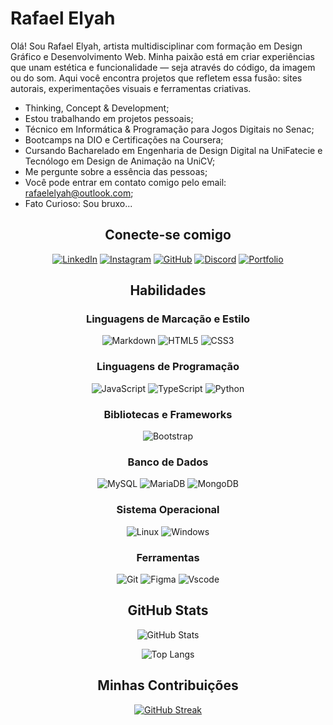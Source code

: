 

# Rafael Elyah

Olá! Sou Rafael Elyah, artista multidisciplinar com formação em Design Gráfico e Desenvolvimento Web.
Minha paixão está em criar experiências que unam estética e funcionalidade — seja através do código, da imagem ou do som. Aqui você encontra projetos que refletem essa fusão: sites autorais, experimentações visuais e ferramentas criativas.

-  Thinking, Concept & Development;
-  Estou trabalhando em projetos pessoais;
-  Técnico em Informática & Programação para Jogos Digitais no Senac;
-  Bootcamps na DIO e Certificações na Coursera;
-  Cursando Bacharelado em Engenharia de Design Digital na UniFatecie e Tecnólogo em Design de Animação na UniCV;
-  Me pergunte sobre a essência das pessoas;
-  Você pode entrar em contato comigo pelo email: rafaelelyah@outlook.com;
-  Fato Curioso: Sou bruxo...


<center>

## Conecte-se comigo
[![LinkedIn](https://img.shields.io/badge/LinkedIn-0077B5?style=for-the-badge&logo=linkedin&logoColor=white)](https://www.linkedin.com/in/rafaelelyah/)
[![Instagram](https://img.shields.io/badge/-Instagram-%23E4405F?style=for-the-badge&logo=instagram&logoColor=white)](https://www.instagram.com/rafaelelyah/)
[![GitHub](https://img.shields.io/badge/GitHub-100000?style=for-the-badge&logo=github&logoColor=white)](https://github.com/rafaelelyah)
[![Discord](https://img.shields.io/badge/Discord-7289DA?style=for-the-badge&logo=discord&logoColor=white)](https://discord.com/channels/@rafaelelyah/)
[![Portfolio](https://img.shields.io/badge/Portfolio-FF5722?style=for-the-badge&logo=todoist&logoColor=white)](https://www.behance.net/rafaelelyah)
## Habilidades

### Linguagens de Marcação e Estilo
![Markdown](https://img.shields.io/badge/Markdown-000?style=for-the-badge&logo=markdown)
![HTML5](https://img.shields.io/badge/HTML5-E34F26?style=for-the-badge&logo=html5&logoColor=white)
![CSS3](https://img.shields.io/badge/CSS3-1572B6?style=for-the-badge&logo=css3&logoColor=white)

### Linguagens de Programação
![JavaScript](https://img.shields.io/badge/JavaScript-F7DF1E?style=for-the-badge&logo=javascript&logoColor=black)
![TypeScript](https://img.shields.io/badge/TypeScript-007ACC?style=for-the-badge&logo=typescript&logoColor=white)
![Python](https://img.shields.io/badge/python-3670A0?style=for-the-badge&logo=python&logoColor=ffdd54)

### Bibliotecas e Frameworks
![Bootstrap](https://img.shields.io/badge/-boostrap-0D1117?style=for-the-badge&logo=bootstrap&labelColor=0D1117)

### Banco de Dados
![MySQL](https://img.shields.io/badge/MySQL-00000F?style=for-the-badge&logo=mysql&logoColor=white)
![MariaDB](https://img.shields.io/badge/MariaDB-003545?style=for-the-badge&logo=mariadb&logoColor=white)
![MongoDB](https://img.shields.io/badge/MongoDB-%234ea94b.svg?style=for-the-badge&logo=mongodb&logoColor=white)

### Sistema Operacional
![Linux](https://img.shields.io/badge/Linux-000?style=for-the-badge&logo=linux&logoColor=FCC624)
![Windows](https://img.shields.io/badge/Windows-000?style=for-the-badge&logo=windows&logoColor=2CA5E0)

### Ferramentas
![Git](https://img.shields.io/badge/GIT-E44C30?style=for-the-badge&logo=git&logoColor=white)
![Figma](https://img.shields.io/badge/Figma-696969?style=for-the-badge&logo=figma&logoColor=figma)
![Vscode](https://img.shields.io/badge/Vscode-007ACC?style=for-the-badge&logo=visual-studio-code&logoColor=white)


## GitHub Stats
![GitHub Stats](https://github-readme-stats.vercel.app/api?username=rafaelelyah&theme=transparent&bg_color=000&border_color=30A3DC&show_icons=true&icon_color=30A3DC&title_color=E94D5F&text_color=FFF)

![Top Langs](https://github-readme-stats-git-masterrstaa-rickstaa.vercel.app/api/top-langs/?username=rafaelelyah&layout=compact&bg_color=000&border_color=30A3DC&title_color=E94D5F&text_color=FFF)

## Minhas Contribuições
[![GitHub Streak](https://streak-stats.demolab.com/?user=rafaelelyah&theme=bear&background=000&border=30A3DC&dates=FFF)](https://git.io/streak-stats)

</center>
